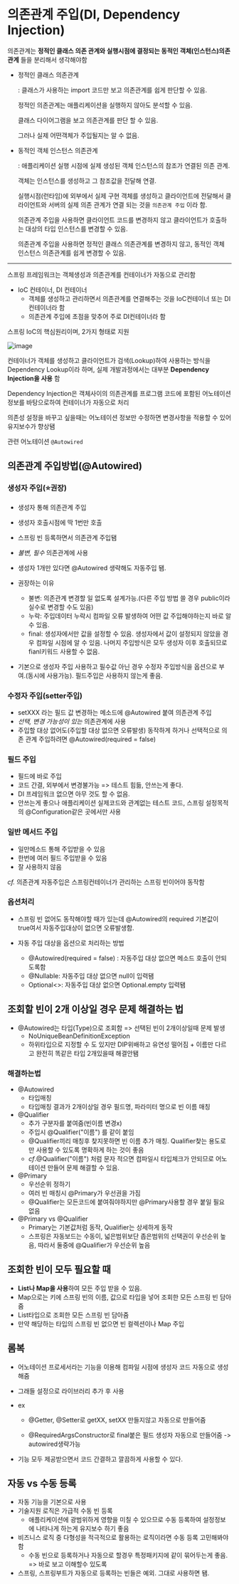 # 의존관계 주입(DI, Dependency Injection)

의존관계는 **정적인 클래스 의존 관계와 실행시점에 결정되는 동적인 객체(인스턴스)의존관계** 들을 분리해서 생각해야함

- 정적인 클래스 의존관계

  : 클래스가 사용하는 import 코드만 보고 의존관계를 쉽게 판단할 수 있음.

  정적인 의존관계는 애플리케이션을 실행하지 않아도 분석할 수 있음.

  클래스 다이어그램을 보고 의존관계를 판단 할 수 있음.

  그러나 실제 어떤객체가 주입될지는 알 수 없음. 

- 동적인 객체 인스턴스 의존관계

  : 애플리케이션 실행 시점에 실제 생성된 객체 인스턴스의 참조가 연결된 의존 관계.

  객체는 인스턴스를 생성하고 그 참조값을 전달해 연결.

  실행시점(런타임)에 외부에서 실제 구현 객체를 생성하고 클라이언트에 전달해서 클라이언트와 서버의 실제 의존 관계가 연결 되는 것을 `의존관계 주입` 이라 함.

  의존관계 주입을 사용하면 클라이언트 코드를 변경하지 않고 클라이언트가 호출하는 대상의 타입 인스턴스를 변경할 수 있음.

  의존관계 주입을 사용하면 정적인 클래스 의존관계를 변경하지 않고, 동적인 객체 인스턴스 의존관계를 쉽게 변경할 수 있음.



---



스프링 프레임워크는 객체생성과 의존관계를 컨테이너가 자동으로 관리함

- IoC 컨테이너, DI 컨테이너
  - 객체를 생성하고 관리하면서 의존관계를 연결해주는 것을 IoC컨테이너 또는 DI컨테이너라 함
  - 의존관계 주입에 초점을 맞추어 주로 DI컨테이너라 함

스프링 IoC의 핵심원리이며, 2가지 형태로 지원



![image](https://user-images.githubusercontent.com/103404127/172393379-03e31931-8ff1-4184-b836-1d17d2ae1ede.png)



컨테이너가 객체를 생성하고 클라이언트가 검색(Lookup)하여 사용하는 방식을 Dependency Lookup이라 하며, 실제 개발과정에서는 대부분 **Dependency Injection을 사용** 함

Dependency Injection은 객체사이의 의존관계를 프로그램 코드에 포함된 어노테이션 정보를 바탕으로하여 컨테이너가 자동으로 처리

의존성 설정을 바꾸고 싶을때는 어노테이션 정보만 수정하면 변경사항을 적용할 수 있어 유지보수가 향상됌

관련 어노테이션 `@Autowired`

## 의존관계 주입방법(@Autowired)

### 생성자 주입(⭐권장)

- 생성자 통해 의존관계 주입
- 생성자 호출시점에 딱 1번만 호출
- 스프링 빈 등록하면서 의존관계 주입됌
- *불변, 필수* 의존관계에 사용
- 생성자 1개만 있다면 @Autowired 생략해도 자동주입 됌.
- 권장하는 이유
  - 불변: 의존관계 변경할 일 없도록 설계가능.(다른 주입 방법 쓸 경우 public이라 실수로 변경할 수도 있음)
  - 누락: 주입데이터 누락시 컴파일 오류 발생하여 어떤 값 주입해야하는지 바로 알 수 있음.
  - final: 생성자에서만 값을 설정할 수 있음. 생성자에서 값이 설정되지 않았을 경우 컴파일 시점에 알 수 있음. 나머지 주입방식은 모두 생성자 이후 호출되므로 fianl키워드 사용할 수 없음.

- 기본으로 생성자 주입 사용하고 필수값 아닌 경우 수정자 주입방식을 옵션으로 부여.(동시에 사용가능). 필드주입은 사용하지 않는게 좋음.

### 수정자 주입(setter주입)

- setXXX 라는 필드 값 변경하는 메소드에 @Autowired 붙여 의존관계 주입
- *선택, 변경 가능성이 있는* 의존관계에 사용
- 주입할 대상 없어도(주입할 대상 없으면 오류발생) 동작하게 하거나 선택적으로 의존 관계 주입하려면 @Autowired(required = false)

### 필드 주입

- 필드에 바로 주입
- 코드 간결, 외부에서 변경불가능 => 테스트 힘듦, 안쓰는게 좋다.
- DI 프레임워크 없으면 아무 것도 할 수 없음.
- 안쓰는게 좋으나 애플리케이션 실제코드와 관계없는 테스트 코드, 스프링 설정목적의 @Configuration같은 곳에서만 사용

### 일반 메서드 주입

- 일만메소드 통해 주입받을 수 있음
- 한번에 여러 필드 주입받을 수 있음
- 잘 사용하지 않음

*cf.* 의존관계 자동주입은 스프링컨테이너가 관리하는 스프링 빈이어야 동작함

### 옵션처리

- 스프링 빈 없어도 동작해야할 때가 있는데 @Autowired의 required 기본값이 true여서 자동주입대상이 없으면 오류발생함.

- 자동 주입 대상을 옵션으로 처리하는 방법
  - @Autowired(required = false) : 자동주입 대상 없으면 메소드 호출이 안되도록함
  - @Nullable: 자동주입 대상 없으면 null이 입력됌
  - Optional<>: 자동주입 대상 없으면 Optional.empty 입력됌

## 조회할 빈이 2개 이상일 경우 문제 해결하는 법

- @Autowired는 타입(Type)으로 조회함 => 선택된 빈이 2개이상일때 문제 발생
  - NoUniqueBeanDefinitionException
  - 하위타입으로 지정할 수 도 있지만 DIP위배하고 유연성 떨어짐 + 이름만 다르고 완전히 똑같은 타입 2개있을때 해결안됌

### 해결하는법

- @Autowired
  - 타입매칭
  - 타입매칭 결과가 2개이상일 경우 필드명, 파라미터 명으로 빈 이름 매칭
- @Qualifier
  - 추가 구분자를 붙여줌(빈이름 변경x)
  - 주입시 @Qualifier("이름") 를 같이 붙임
  - @Qualifier끼리 매칭후 찾지못하면 빈 이름 추가 매칭. Qualifier찾는 용도로만 사용할 수 있도록 명확하게 하는 것이 좋음
  - *cf*.@Qualifier("이름")  처럼 문자 적으면 컴파일시 타입체크가 안되므로 어노테이션 만들어 문제 해결할 수 있음.
- @Primary
  - 우선순위 정하기
  - 여러 빈 매칭시 @Primary가 우선권을 가짐
  - @Qualifier는 모든코드에 붙여줘야하지만 @Primary사용할 경우 붙일 필요 없음
- @Primary vs @Qualifier
  - Primary는 기본값처럼 동작, Qualifier는 상세하게 동작
  - 스프링은 자동보드는 수동이, 넓은범위보단 좁은범위의 선택권이 우선순위 높음, 따라서 둘중에 @Qualifier가 우선순위 높음

## 조회한 빈이 모두 필요할 때

- **List나 Map을 사용**하여 모든 주입 받을 수 있음.
- Map으로는 키에 스프링 빈의 이름, 값으로 타입을 넣어 조회한 모든 스프링 빈 담아줌
- List타입으로 조회한 모든 스프링 빈 담아줌
- 만약 해당하는 타입의 스프링 빈 없으면 빈 컬렉션이나 Map 주입 

## 롬복

- 어노테이션 프로세서라는 기능을 이용해 컴파일 시점에 생성자 코드 자동으로 생성해줌

- 그래들 설정으로 라이브러리 추가 후 사용

- ex

  - @Getter, @Setter로 getXX, setXX 만들지않고 자동으로 만들어줌

  - @RequiredArgsConstructor로 final붙은 필드 생성자 자동으로 만들어줌 -> autowired생략가능

- 기능 모두 제공받으면서 코드 간결하고 깔끔하게 사용할 수 있다. 

## 자동 vs 수동 등록

- 자동 기능을 기본으로 사용
- 기술지원 로직은 가급적 수동 빈 등록
  - 애플리케이션에 광범위하게 영향을 미칠 수 있으므로 수동 등록하여 설정정보에 나타나게 하는게 유지보수 하기 좋음
- 비즈니스 로직 중 다형성을 적극적으로 활용하는 로직이라면 수동 등록 고민해봐야함
  - 수동 빈으로 등록하거나 자동으로 할경우 특정패키지에 같이 묶어두는게 좋음. => 바로 보고 이해할수 있도록
- 스프링, 스프링부트가 자동으로 등록하는 빈들은 예외. 그대로 사용하면 됌.





